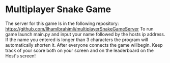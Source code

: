 #  Multiplayer Snake Game

The server for this game Is in the following repository: https://github.com/IlhamIbrahimli/multiplayerSnakeGameServer
To run game launch main.py and input your name followed by the hosts ip address.
If the name you entered is longer than 3 characters the program will automatically shorten it.
After everyone connects the game will begin. 
Keep track of your score both on your screen and on the leaderboard on the Host's screen!

